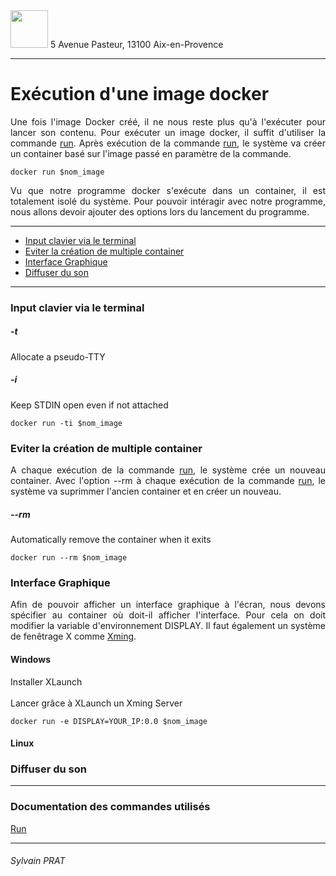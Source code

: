 <img style="height: 60px;" src="http://www.lpl-aix.fr/wp-content/uploads/2018/04/LPL_240_180.jpg" />
5 Avenue Pasteur, 13100 Aix-en-Provence

***
# Exécution d'une image docker
<p style='text-align: justify'>
Une fois l'image Docker créé, il ne nous reste plus qu'à l'exécuter pour lancer son contenu. Pour exécuter un image docker, il suffit d'utiliser la commande <a href="https://docs.docker.com/engine/reference/commandline/run/">run</a>. Après exécution de la commande <a href="https://docs.docker.com/engine/reference/commandline/run/">run</a>, le système va créer un container basé sur l'image passé en paramètre de la commande.
</p>

``` shell
docker run $nom_image
```

<p style='text-align: justify'>
Vu que notre programme docker s'exécute dans un container, il est totalement isolé du système. Pour pouvoir intéragir avec notre programme, nous allons devoir ajouter des options lors du lancement du programme.
</p>

---

- <a href='#ICT'>Input clavier via le terminal</a>
- <a href='#ECMC'>Eviter la création de multiple container</a>
- <a href='#IG'>Interface Graphique</a>
- <a href='#DS'>Diffuser du son</a>

---
###  Input clavier via le terminal <div id="ICT"></div>

##### -t

<p style='text-align: justify'>
Allocate a pseudo-TTY
</p>

##### -i

<p style='text-align: justify'>
Keep STDIN open even if not attached
</p>

``` shell
docker run -ti $nom_image
```

### Eviter la création de multiple container <div id="ECMC"></div>

<p style='text-align: justify'>
A chaque exécution de la commande <a href="https://docs.docker.com/engine/reference/commandline/run/">run</a>, le système crée un nouveau container. Avec l'option --rm à chaque exécution de la commande <a href="https://docs.docker.com/engine/reference/commandline/run/">run</a>, le système va suprimmer l'ancien container et en créer un nouveau.
</p>

##### --rm

<p style='text-align: justify'>
Automatically remove the container when it exits
</p>

``` shell
docker run --rm $nom_image
```

###  Interface Graphique <div id="IG"></div>
<p style='text-align: justify'>
Afin de pouvoir afficher un interface graphique à l'écran, nous devons spécifier au container où doit-il afficher l'interface. Pour cela on doit modifier la variable d'environnement DISPLAY. Il faut également un système de fenêtrage X comme <a href="https://fr.wikipedia.org/wiki/Xming">Xming</a>.
</p>

#### Windows

<p style='text-align: justify'>
Installer XLaunch
<br>
<br>
Lancer grâce à XLaunch un Xming Server
</p>

``` shell
docker run -e DISPLAY=YOUR_IP:0.0 $nom_image
```

#### Linux

###  Diffuser du son <div id="DS"></div>

---
### Documentation des commandes utilisés

<a href="https://docs.docker.com/engine/reference/commandline/run/">Run</a>

---
###### Sylvain PRAT
